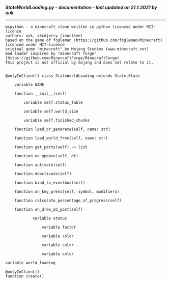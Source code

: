 ***StateWorldLoading.py - documentation - last updated on 21.1.2021 by uuk***
___

    mcpython - a minecraft clone written in python licenced under MIT-licence
    authors: uuk, xkcdjerry (inactive)
    based on the game of fogleman (https://github.com/fogleman/Minecraft) licenced under MIT-licence
    original game "minecraft" by Mojang Studios (www.minecraft.net)
    mod loader inspired by "minecraft forge" (https://github.com/MinecraftForge/MinecraftForge)
    This project is not official by mojang and does not relate to it.


    @onlyInClient() class StateWorldLoading extends State.State

        variable NAME

        function __init__(self)

            variable self.status_table

            variable self.world_size

            variable self.finished_chunks

        function load_or_generate(self, name: str)

        function load_world_from(self, name: str)

        function get_parts(self) -> list

        function on_update(self, dt)

        function activate(self)

        function deactivate(self)

        function bind_to_eventbus(self)

        function on_key_press(self, symbol, modifiers)

        function calculate_percentage_of_progress(self)

        function on_draw_2d_post(self)

                variable status

                    variable factor

                    variable color

                    variable color

                    variable color

    variable world_loading

    @onlyInClient()
    function create()
